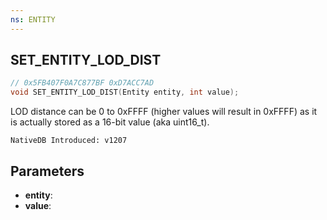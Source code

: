 ```yaml
---
ns: ENTITY
---
```

## SET_ENTITY_LOD_DIST

```c
// 0x5FB407F0A7C877BF 0xD7ACC7AD
void SET_ENTITY_LOD_DIST(Entity entity, int value);
```

LOD distance can be 0 to 0xFFFF (higher values will result in 0xFFFF) as it is actually stored as a 16-bit value (aka uint16_t).

```
NativeDB Introduced: v1207
```

## Parameters
* **entity**:
* **value**:
